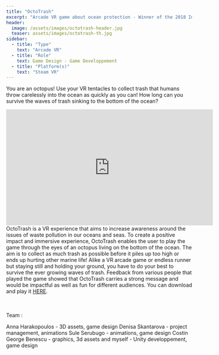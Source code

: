 ```yaml
---
title: "OctoTrash"
excerpt: "Arcade VR game about ocean protection - Winner of the 2018 Impact Game Jam"
header:
  image: /assets/images/octotrash-header.jpg
  teaser: assets/images/octotrash-th.jpg
sidebar:
  - title: "Type"
    text: "Arcade VR"
  - title: "Role"
    text: Game Design - Game Developpement
  - title: "Platform(s)"
    text: "Steam VR"
---
```

You are an octopus! Use your VR tentacles to collect trash that humans throw carelessly into the ocean as quickly as you can! How long can you survive the waves of trash sinking to the bottom of the ocean? 

<iframe width="560" height="315" src="https://www.youtube.com/embed/2OXN4fZvxQ0?rel=0" frameborder="0" allow="autoplay; encrypted-media" allowfullscreen></iframe>
<br>
OctoTrash is a VR experience that aims to increase awareness around the issues of waste pollution in our oceans and seas. To create a positive impact and immersive experience, OctoTrash enables the user to play the game through the eyes of an octopus living on the bottom of the ocean. The aim is to collect as much trash as possible before it piles up too high or ends up hurting other marine life! Alike a VR arcade game or endless runner but staying still and holding your ground, you have to do your best to survive the ever growing waves of trash. Feedback from various people that played the game showed that OctoTrash carries a strong message and would be impactful as well as fun for different audiences. You can download and play it <a href="https://orubik.itch.io/octotrash">HERE</a>.

<br><br>
Team :<br>

Anna Harakopoulos - 3D assets, game design
Denisa Skantarova - project management, animations
Sule Serubugo - animations, game design
Costin George Benescu - graphics, 3d assets
and myself - Unity developpement, game design
